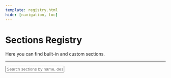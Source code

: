 ```yaml
---
template: registry.html
hide: [navigation, toc]
---
```


# Sections Registry

Here you can find built-in and custom sections.

---

<div>
  <input
    id="sections-search"
    class="md-input md-input--stretch"
    placeholder="Search sections by name, description or type"
  >
  <ol id="sections-list">
  </ol>
</div>
